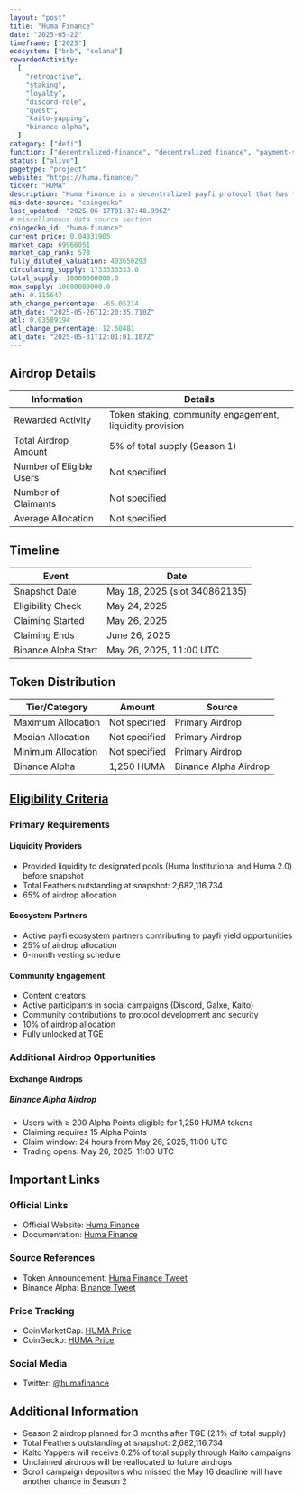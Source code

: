 ```yaml
---
layout: "post"
title: "Huma Finance"
date: "2025-05-22"
timeframe: ["2025"]
ecosystem: ["bnb", "solana"]
rewardedActivity:
  [
    "retroactive",
    "staking",
    "loyalty",
    "discord-role",
    "quest",
    "kaito-yapping",
    "binance-alpha",
  ]
category: ["defi"]
function: ["decentralized-finance", "decentralized finance", "payment-solutions", "payfi"]
status: ["alive"]
pagetype: "project"
website: "https://huma.finance/"
ticker: "HUMA"
description: "Huma Finance is a decentralized payfi protocol that has facilitated over $4.4 billion in payfi transactions, focusing on bringing real yield on-chain through its ecosystem partners."
mis-data-source: "coingecko"
last_updated: "2025-06-17T01:37:48.996Z"
# miscellaneous data source section
coingecko_id: "huma-finance"
current_price: 0.04031905
market_cap: 69966051
market_cap_rank: 578
fully_diluted_valuation: 403650293
circulating_supply: 1733333333.0
total_supply: 10000000000.0
max_supply: 10000000000.0
ath: 0.115647
ath_change_percentage: -65.05214
ath_date: "2025-05-26T12:20:35.710Z"
atl: 0.03589194
atl_change_percentage: 12.60481
atl_date: "2025-05-31T12:01:01.107Z"
---
```


## Airdrop Details

| Information              | Details                       |
| ------------------------ | ----------------------------- |
| Rewarded Activity        | Token staking, community engagement, liquidity provision |
| Total Airdrop Amount     | 5% of total supply (Season 1) |
| Number of Eligible Users | Not specified                 |
| Number of Claimants      | Not specified                 |
| Average Allocation       | Not specified                 |

## Timeline

| Event               | Date                          |
| ------------------- | ----------------------------- |
| Snapshot Date       | May 18, 2025 (slot 340862135) |
| Eligibility Check   | May 24, 2025                  |
| Claiming Started    | May 26, 2025                  |
| Claiming Ends       | June 26, 2025                 |
| Binance Alpha Start | May 26, 2025, 11:00 UTC       |

## Token Distribution

| Tier/Category      | Amount        | Source                    |
| ------------------ | ------------- | ------------------------- |
| Maximum Allocation | Not specified | Primary Airdrop           |
| Median Allocation  | Not specified | Primary Airdrop           |
| Minimum Allocation | Not specified | Primary Airdrop           |
| Binance Alpha      | 1,250 HUMA    | Binance Alpha Airdrop     |

## [Eligibility Criteria](https://x.com/humafinance/status/1925439234955255912)

### Primary Requirements

#### Liquidity Providers
- Provided liquidity to designated pools (Huma Institutional and Huma 2.0) before snapshot
- Total Feathers outstanding at snapshot: 2,682,116,734
- 65% of airdrop allocation

#### Ecosystem Partners
- Active payfi ecosystem partners contributing to payfi yield opportunities
- 25% of airdrop allocation
- 6-month vesting schedule

#### Community Engagement
- Content creators
- Active participants in social campaigns (Discord, Galxe, Kaito)
- Community contributions to protocol development and security
- 10% of airdrop allocation
- Fully unlocked at TGE

### Additional Airdrop Opportunities

#### Exchange Airdrops

##### Binance Alpha Airdrop
- Users with ≥ 200 Alpha Points eligible for 1,250 HUMA tokens
- Claiming requires 15 Alpha Points
- Claim window: 24 hours from May 26, 2025, 11:00 UTC
- Trading opens: May 26, 2025, 11:00 UTC

## Important Links

### Official Links

- Official Website: [Huma Finance](https://huma.finance/)
- Documentation: [Huma Finance](https://huma.finance/)

### Source References

- Token Announcement: [Huma Finance Tweet](https://x.com/humafinance/status/1925439234955255912)
- Binance Alpha: [Binance Tweet](https://x.com/binance/status/1926917675105571014)

### Price Tracking

- CoinMarketCap: [HUMA Price](https://coinmarketcap.com/currencies/huma-finance/)
- CoinGecko: [HUMA Price](https://www.coingecko.com/en/coins/huma-finance)

### Social Media

- Twitter: [@humafinance](https://x.com/humafinance)

## Additional Information

- Season 2 airdrop planned for 3 months after TGE (2.1% of total supply)
- Total Feathers outstanding at snapshot: 2,682,116,734
- Kaito Yappers will receive 0.2% of total supply through Kaito campaigns
- Unclaimed airdrops will be reallocated to future airdrops
- Scroll campaign depositors who missed the May 16 deadline will have another chance in Season 2